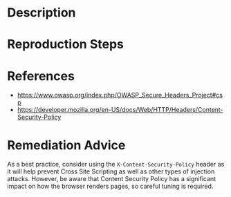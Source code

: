 # Description


# Reproduction Steps


# References

- https://www.owasp.org/index.php/OWASP_Secure_Headers_Project#csp
- https://developer.mozilla.org/en-US/docs/Web/HTTP/Headers/Content-Security-Policy


# Remediation Advice

As a best practice, consider using the `X-Content-Security-Policy` header as it will help prevent Cross Site Scripting as well as other types of injection attacks. However, be aware that Content Security Policy has a significant impact on how the browser renders pages, so careful tuning is required.
